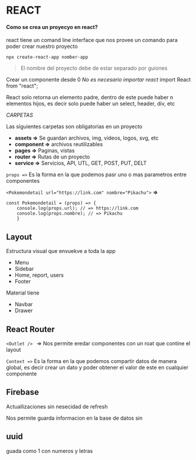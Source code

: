 # REACT

#### Como se crea un proyecyo en react?

react tiene un comand line interface que nos provee un comando para poder crear nuestro proyecto

`npx create-react-app nomber-app`

> El nombre del proyecto debe de estar separado por guiones

Crear un componente desde 0
*No es necesario importar react*
import React from "react";

React solo retorna un elemento padre, dentro de este puede haber n elementos hijos, 
es decir solo puede haber un select, header, div, etc


*CARPETAS*

Las siguientes carpetas son obligatorias en un proyecto

- **assets =>** Se guardan archivos, img, videos, logos, svg, etc
- **component =>** archivos reutilizables
- **pages =>** Paginas, vistas
- **router =>** Rutas de un proyecto
- **service =>** Servicios, API, UTL, GET, POST, PUT, DELT 


`props =>` Es la forma en la que podemos pasr uno o mas parametros entre componentes

`<Pokemondetail url="https://link.com" nombre="Pikachu">`
**=>**
```
const Pokemondetail = (props) => {
    console.log(props.url); // => https://link.com
    console.log(props.nombre); // => Pikachu
    }
```

## Layout

Estructura visual que envuekve a toda la app 

- Menu
- Sidebar
- Home, report, users
- Footer

Material tiene
- Navbar
- Drawer


## React Router

`<Outlet /> ` => Nos permite eredar componentes con un roat que contine el layout


`Context =>` Es la forma en la que podemos compartir datos de manera global, es decir crear un dato y poder obtener el valor de este en cualquier componente



## Firebase

Actuallizaciones sin nesecidad de refresh

Nos permite guarda informacion en la base de datos sin


## uuid 

guada como 1 con numeros y letras



 